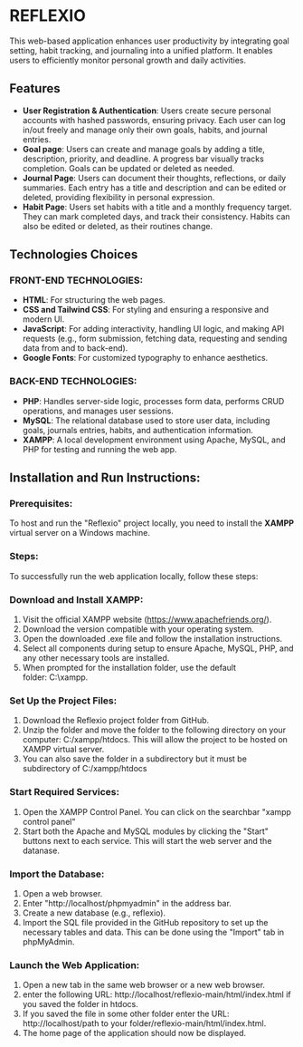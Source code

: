 # REFLEXIO
This web-based application enhances user productivity by integrating goal setting, habit tracking, and journaling into a unified platform. It enables users to efficiently monitor 
personal growth and daily activities.
## Features
- **User Registration & Authentication**: Users create secure personal accounts with hashed passwords, ensuring privacy. Each user can log in/out freely and manage only their own goals, habits, and journal entries.
- **Goal page**: Users can create and manage goals by adding a title, description, priority, and deadline. A progress bar visually tracks completion. Goals can be updated or deleted as needed.
- **Journal Page**: Users can document their thoughts, reflections, or daily summaries. Each entry has a title and description and can be edited or deleted, providing flexibility in personal expression.
- **Habit Page**: Users set habits with a title and a monthly frequency target. They can mark completed days, and track their consistency. Habits can also be edited or deleted, as their routines change.
## Technologies Choices
### FRONT-END TECHNOLOGIES:
- **HTML**: For structuring the web pages.
- **CSS and Tailwind CSS**: For styling and ensuring a responsive and modern UI.
- **JavaScript**: For adding interactivity, handling UI logic, and making API requests (e.g., form submission, fetching data, requesting and sending data from and to back-end).
- **Google Fonts**: For customized typography to enhance aesthetics.
### BACK-END TECHNOLOGIES:
- **PHP**: Handles server-side logic, processes form data, performs CRUD operations, and manages user sessions.
- **MySQL**: The relational database used to store user data, including goals, journals entries, habits, and authentication information.
- **XAMPP**: A local development environment using Apache, MySQL, and PHP for testing and running the web app. 
## Installation and Run Instructions:
### Prerequisites:
To host and run the "Reflexio" project locally, you need to install the **XAMPP** virtual server on a Windows machine.
### Steps:
To successfully run the web application locally, follow these steps:
### Download and Install XAMPP: 
1. Visit the official XAMPP website (https://www.apachefriends.org/).
2. Download the version compatible with your operating system.
3. Open the downloaded .exe file and follow the installation instructions.
4. Select all components during setup to ensure Apache, MySQL, PHP, and any other necessary tools are installed.
5. When prompted for the installation folder, use the default folder: C:\xampp.
### **Set Up the Project Files**: 
1. Download the Reflexio project folder from GitHub.
2. Unzip the folder and move the folder to the following directory on your computer: C:/xampp/htdocs. This will allow the project to be hosted on XAMPP virtual server.
3. You can also save the folder in a subdirectory but it must be subdirectory of C:/xampp/htdocs
### Start Required Services: 
1. Open the XAMPP Control Panel. You can click on the searchbar "xampp control panel"
2. Start both the Apache and MySQL modules by clicking the "Start" buttons next to each service. This will start the web server and the datanase.
### Import the Database: 
 1. Open a web browser.
 2. Enter "http://localhost/phpmyadmin" in the address bar.
 3. Create a new database (e.g., reflexio).
 4. Import the SQL file provided in the GitHub repository to set up the necessary tables and data. This can be done using the "Import" tab in phpMyAdmin.
### Launch the Web Application: 
1. Open a new tab in the same web browser or a new web browser.
2. enter the following URL: http://localhost/reflexio-main/html/index.html if you saved the folder in htdocs.
3. If you saved the file in some other folder enter the URL: http://localhost/path to your folder/reflexio-main/html/index.html. 
4. The home page of the application should now be displayed.
